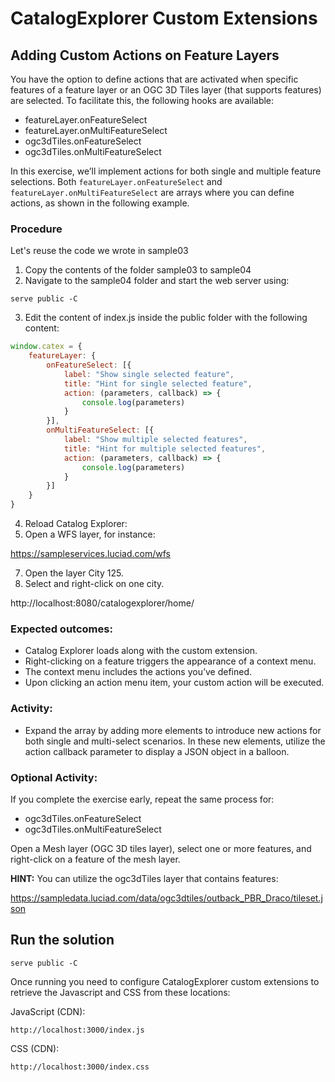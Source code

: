 # CatalogExplorer Custom Extensions
## Adding Custom Actions on Feature Layers

You have the option to define actions that are activated when specific features of a feature layer or an
OGC 3D Tiles layer (that supports features) are selected. To facilitate this, the following hooks are
available:
* featureLayer.onFeatureSelect
* featureLayer.onMultiFeatureSelect
* ogc3dTiles.onFeatureSelect
* ogc3dTiles.onMultiFeatureSelect

In this exercise, we’ll implement actions for both single and multiple feature selections. Both
`featureLayer.onFeatureSelect` and `featureLayer.onMultiFeatureSelect` are arrays where you can define
actions, as shown in the following example.

### Procedure

Let's reuse the code we wrote in sample03

1. Copy the contents of the folder sample03 to sample04
2. Navigate to the sample04 folder and start the web server using:
```shell
serve public -C
```

3. Edit the content of index.js inside the public folder with the following content:

```JavaScript
window.catex = {
    featureLayer: {
        onFeatureSelect: [{
            label: "Show single selected feature",
            title: "Hint for single selected feature",
            action: (parameters, callback) => {
                console.log(parameters)
            }
        }],
        onMultiFeatureSelect: [{
            label: "Show multiple selected features",
            title: "Hint for multiple selected features",
            action: (parameters, callback) => {
                console.log(parameters)
            }
        }]
    }
}
```
4. Reload Catalog Explorer:
5. Open a WFS layer, for instance:

https://sampleservices.luciad.com/wfs

7. Open the layer City 125.
7. Select and right-click on one city.

http://localhost:8080/catalogexplorer/home/

### Expected outcomes:
* Catalog Explorer loads along with the custom extension.
* Right-clicking on a feature triggers the appearance of a context menu.
* The context menu includes the actions you’ve defined.
* Upon clicking an action menu item, your custom action will be executed.

### Activity:
* Expand the array by adding more elements to introduce new actions for both single and multi-select
scenarios. In these new elements, utilize the action callback parameter to display a JSON object in a
balloon.

### Optional Activity:
If you complete the exercise early, repeat the same process for:
* ogc3dTiles.onFeatureSelect
* ogc3dTiles.onMultiFeatureSelect

Open a Mesh layer (OGC 3D tiles layer), select one or more features, and right-click on a feature of the
mesh layer.

<strong>HINT:</strong> You can utilize the ogc3dTiles layer that contains features:

https://sampledata.luciad.com/data/ogc3dtiles/outback_PBR_Draco/tileset.json


## Run the solution

```shell
serve public -C
```

Once running you need to configure CatalogExplorer custom extensions to retrieve the Javascript and CSS from these locations:

JavaScript (CDN):
```
http://localhost:3000/index.js
```

CSS (CDN):
```
http://localhost:3000/index.css
```

